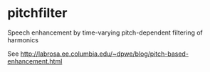 pitchfilter
===========

Speech enhancement by time-varying pitch-dependent filtering of harmonics

See http://labrosa.ee.columbia.edu/~dpwe/blog/pitch-based-enhancement.html
